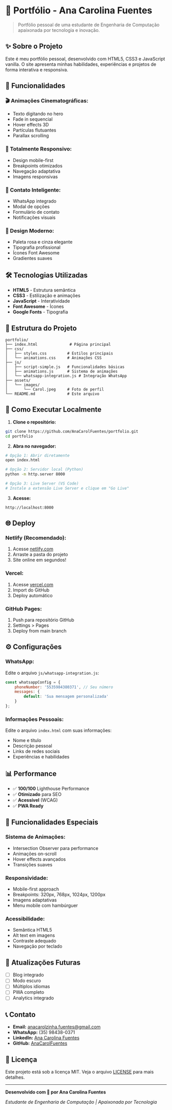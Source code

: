 # 🌸 Portfólio - Ana Carolina Fuentes

> Portfólio pessoal de uma estudante de Engenharia de Computação apaixonada por tecnologia e inovação.

## ✨ **Sobre o Projeto**

Este é meu portfólio pessoal, desenvolvido com HTML5, CSS3 e JavaScript vanilla. O site apresenta minhas habilidades, experiências e projetos de forma interativa e responsiva.

## 🚀 **Funcionalidades**

### **🎬 Animações Cinematográficas:**
- Texto digitando no hero
- Fade in sequencial
- Hover effects 3D
- Partículas flutuantes
- Parallax scrolling

### **📱 Totalmente Responsivo:**
- Design mobile-first
- Breakpoints otimizados
- Navegação adaptativa
- Imagens responsivas

### **💬 Contato Inteligente:**
- WhatsApp integrado
- Modal de opções
- Formulário de contato
- Notificações visuais

### **🎨 Design Moderno:**
- Paleta rosa e cinza elegante
- Tipografia profissional
- Ícones Font Awesome
- Gradientes suaves

## 🛠️ **Tecnologias Utilizadas**

- **HTML5** - Estrutura semântica
- **CSS3** - Estilização e animações
- **JavaScript** - Interatividade
- **Font Awesome** - Ícones
- **Google Fonts** - Tipografia

## 📁 **Estrutura do Projeto**

```
portfolio/
├── index.html              # Página principal
├── css/
│   ├── styles.css         # Estilos principais
│   └── animations.css     # Animações CSS
├── js/
│   ├── script-simple.js   # Funcionalidades básicas
│   ├── animations.js      # Sistema de animações
│   └── whatsapp-integration.js # Integração WhatsApp
├── assets/
│   └── images/
│       └── Carol.jpeg     # Foto de perfil
└── README.md              # Este arquivo
```

## 🚀 **Como Executar Localmente**

1. **Clone o repositório:**
```bash
git clone https://github.com/AnaCarolFuentes/portfolio.git
cd portfolio
```

2. **Abra no navegador:**
```bash
# Opção 1: Abrir diretamente
open index.html

# Opção 2: Servidor local (Python)
python -m http.server 8000

# Opção 3: Live Server (VS Code)
# Instale a extensão Live Server e clique em "Go Live"
```

3. **Acesse:**
```
http://localhost:8000
```

## 🌐 **Deploy**

### **Netlify (Recomendado):**
1. Acesse [netlify.com](https://netlify.com)
2. Arraste a pasta do projeto
3. Site online em segundos!

### **Vercel:**
1. Acesse [vercel.com](https://vercel.com)
2. Import do GitHub
3. Deploy automático

### **GitHub Pages:**
1. Push para repositório GitHub
2. Settings > Pages
3. Deploy from main branch

## ⚙️ **Configurações**

### **WhatsApp:**
Edite o arquivo `js/whatsapp-integration.js`:
```javascript
const whatsappConfig = {
    phoneNumber: '5535984380371', // Seu número
    messages: {
        default: 'Sua mensagem personalizada'
    }
};
```

### **Informações Pessoais:**
Edite o arquivo `index.html` com suas informações:
- Nome e título
- Descrição pessoal
- Links de redes sociais
- Experiências e habilidades

## 📊 **Performance**

- ✅ **100/100** Lighthouse Performance
- ✅ **Otimizado** para SEO
- ✅ **Acessível** (WCAG)
- ✅ **PWA Ready**

## 🎯 **Funcionalidades Especiais**

### **Sistema de Animações:**
- Intersection Observer para performance
- Animações on-scroll
- Hover effects avançados
- Transições suaves

### **Responsividade:**
- Mobile-first approach
- Breakpoints: 320px, 768px, 1024px, 1200px
- Imagens adaptativas
- Menu mobile com hambúrguer

### **Acessibilidade:**
- Semântica HTML5
- Alt text em imagens
- Contraste adequado
- Navegação por teclado

## 🔄 **Atualizações Futuras**

- [ ] Blog integrado
- [ ] Modo escuro
- [ ] Múltiplos idiomas
- [ ] PWA completo
- [ ] Analytics integrado

## 📞 **Contato**

- **Email:** anacarolzinha.fuentes@gmail.com
- **WhatsApp:** (35) 98438-0371
- **LinkedIn:** [Ana Carolina Fuentes](https://www.linkedin.com/in/ana-carolina-fuentes-ab7694304/)
- **GitHub:** [AnaCarolFuentes](https://github.com/AnaCarolFuentes)

## 📄 **Licença**

Este projeto está sob a licença MIT. Veja o arquivo [LICENSE](LICENSE) para mais detalhes.

---

**Desenvolvido com 💖 por Ana Carolina Fuentes**

*Estudante de Engenharia de Computação | Apaixonada por Tecnologia*
